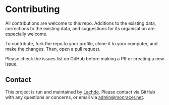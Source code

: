 # Contributing

All contributions are welcome to this repo. Additions to the existing data, corrections to the existing data, and suggestions for its organisation are especially welcome. 

To contribute, fork the repo to your profile, clone it to your computer, and make the changes. Then, open a pull request. 

Please check the issues list on GitHub before making a PR or creating a new issue. 

## Contact

This project is run and maintained by [Lachde](https://github.com/Lachde). Please contact via GitHub with any questions or concerns, or email via admin@monracer.net. 